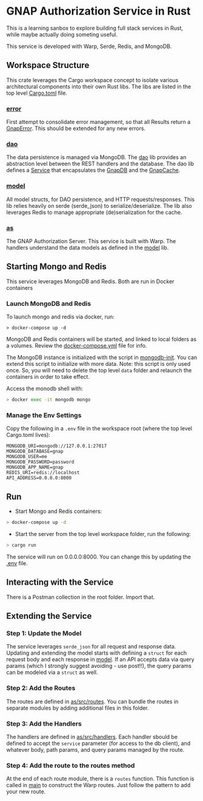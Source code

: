 # GNAP Authorization Service in Rust

This is a learning sanbox to explore building full stack services in Rust, while
maybe actually doing someting useful.

This service is developed with Warp, Serde, Redis, and MongoDB.

## Workspace Structure

This crate leverages the Cargo workspace concept to isolate various architectural
components into their own Rust libs.
The libs are listed in the top level [Cargo.toml](./Cargo.toml) file.

### [error](./error)
First attempt to consolidate error management, so that all Results return a
[GnapError](./error/src/lib.rs). This should be extended for any new errors.

### [dao](./dao)
The data persistence is managed via MongoDB.  The [dao](./dao) lib provides an
abstraction level between the REST handlers and the database.  The dao lib
defines a [Service](./dao/src/lib.rs) that encapsulates the [GnapDB](./dao/src/db.rs)
and the [GnapCache](./dao/src/cache.rs).

### [model](./model)
All model structs, for DAO persistence, and HTTP requests/responses.  This lib
relies heavily on serde (serde_json) to serialize/deserialize.  The lib also
leverages Redis to manage appropriate (de)serialization for the cache.

### [as](./as)
The GNAP Authorization Server.  This service is built with Warp.
The handlers understand the data models as defined in the [model](./model) lib.

## Starting Mongo and Redis
This service leverages MongoDB and Redis.  Both are run in Docker containers

### Launch MongoDB and Redis

To launch mongo and redis via docker, run:

````
> docker-compose up -d
````

MongoDB and Redis containers will be started, and linked to local folders as a
volumes.  Review the [docker-compose.yml](./docker-compose.yml) file for info.

The MongoDB instance is initialized with the script in [mongodb-init](./mongodb-init/init.js).
You can extend this script to initialize with more data.  Note: this script is
only used once.  So, you will need to delete the top level `data` folder and
relaunch the containers in order to take effect.

Access the monodb shell with:

````bash
> docker exec -it mongodb mongo
````

### Manage the Env Settings
Copy the following in a `.env` file in the workspace root (where the top level Cargo.toml lives):

````
MONGODB_URI=mongodb://127.0.0.1:27017
MONGODB_DATABASE=gnap
MONGODB_USER=me
MONGODB_PASSWORD=password
MONGODB_APP_NAME=gnap
REDIS_URI=redis://localhost
API_ADDRESS=0.0.0.0:8000
````

## Run

- Start Mongo and Redis containers:

````bash
> docker-compose up -d
````

- Start the server
from the top level workspace folder, run the following:

````bash
> cargo run
````

The service will run on 0.0.0.0:8000.  You can change this by updating the [.env](./.env) file.

## Interacting with the Service
There is a Postman collection in the root folder.  Import that.


## Extending the Service

### Step 1: Update the Model
The service leverages `serde_json` for all request and response data.  Updating
and extending the model starts with defining a `struct` for each request body
and each response in [model](./model).  If an API accepts data via query params (which I strongly
suggest avoiding - use post!!), the query params can be modeled via a `struct`
as well.

### Step 2: Add the Routes
The routes are defined in [as/src/routes](./as/src/routes).
You can bundle the routes in
separate modules by adding additional files in this folder.

### Step 3: Add the Handlers
The handlers are defined in [as/src/handlers](./as/src/handlers).
Each handler sbould be defined to
accept the `service` parameter (for access to the db client), and whatever body,
path params, and query params managed by the route.

### Step 4:  Add the route to the routes method
At the end of each route module, there is a `routes` function.  This function is
called in [main](./as/src/main.rs) to construct the Warp routes.  Just
follow the pattern to add your new route.

